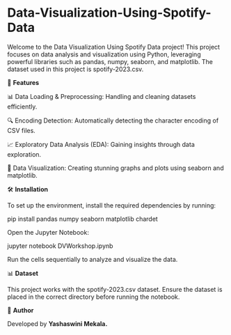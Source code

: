 # Data-Visualization-Using-Spotify-Data

Welcome to the Data Visualization Using Spotify Data project! This project focuses on data analysis and visualization using Python, leveraging powerful libraries such as pandas, numpy, seaborn, and matplotlib. The dataset used in this project is spotify-2023.csv.

🚀 **Features**

📊 Data Loading & Preprocessing: Handling and cleaning datasets efficiently.

🔍 Encoding Detection: Automatically detecting the character encoding of CSV files.

📈 Exploratory Data Analysis (EDA): Gaining insights through data exploration.

🎨 Data Visualization: Creating stunning graphs and plots using seaborn and matplotlib.

🛠 **Installation**

To set up the environment, install the required dependencies by running:

pip install pandas numpy seaborn matplotlib chardet

Open the Jupyter Notebook:

jupyter notebook DVWorkshop.ipynb

Run the cells sequentially to analyze and visualize the data.

📊 **Dataset**

This project works with the spotify-2023.csv dataset. Ensure the dataset is placed in the correct directory before running the notebook.

👤 **Author**

Developed by **Yashaswini Mekala.**
